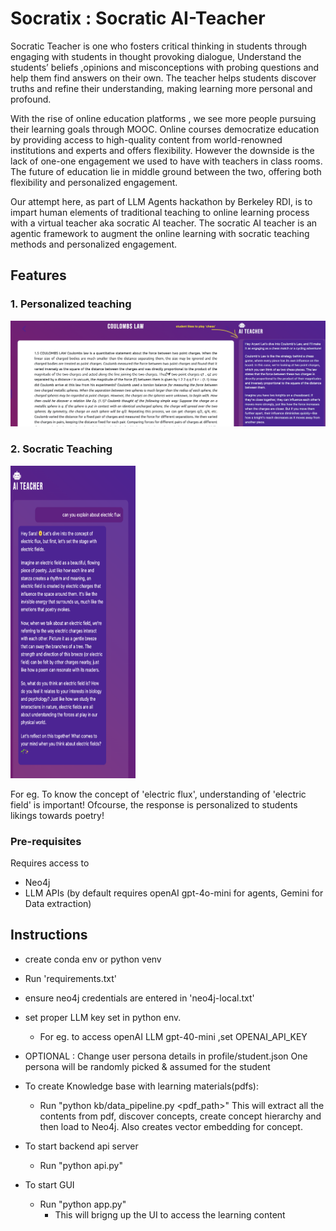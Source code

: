 # Socratix : Socratic AI-Teacher
Socratic Teacher is one who fosters critical thinking in students through engaging with students in thought provoking dialogue, Understand the students’ beliefs ,opinions and misconceptions with probing questions and help them find answers on their own. The teacher helps students discover truths and refine their understanding, making learning more personal and profound.

With the rise of online education platforms , we see more people pursuing their learning goals through MOOC. Online courses democratize education by providing access to high-quality content from world-renowned institutions and experts and offers flexibility. However the downside is the lack of one-one engagement we used to have with teachers in class rooms. The future of education lie in middle ground between the two, offering both flexibility and personalized engagement.

Our attempt here, as part of LLM Agents hackathon by Berkeley RDI, is to impart human elements of traditional teaching to online learning process with a virtual teacher aka socratic AI teacher. The socratic AI teacher is an agentic framework to augment the online learning with socratic teaching methods and personalized engagement.
## Features
### 1. Personalized teaching
![Personalization](images/PersonalizedTeaching-eg.png)

### 2. Socratic Teaching 
<img src="images/foundationConcepts-eg.png" alt="Socratic" width="200" height="500">


For eg. To know the concept of 'electric flux', understanding of 'electric field' is important! Ofcourse, the response is personalized to students likings towards poetry!
    
### Pre-requisites
Requires access to
- Neo4j
- LLM APIs (by default requires openAI gpt-4o-mini for agents, Gemini for Data extraction)

## Instructions
- create conda env or python venv
- Run 'requirements.txt'
- ensure neo4j credentials are entered in 'neo4j-local.txt'
- set proper LLM key set in python env.
  - For eg. to access openAI LLM gpt-40-mini ,set OPENAI_API_KEY

- OPTIONAL : Change user persona details in profile/student.json
  One persona will be randomly picked & assumed for the student
    
- To create Knowledge base with learning materials(pdfs):
    - Run "python kb/data_pipeline.py <pdf_path>"
      This will extract all the contents from pdf, discover concepts, create concept hierarchy and then load to Neo4j. Also creates vector embedding for concept.

- To start backend api server
  - Run "python api.py"
 
- To start GUI
  - Run "python app.py"
    - This will brigng up the UI to access the learning content
